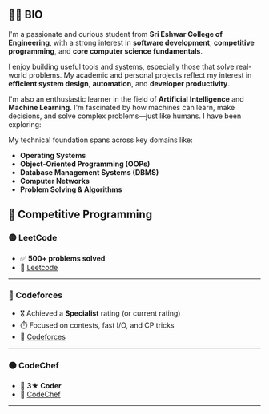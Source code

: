 ## 🧑‍💻 BIO

I'm a passionate and curious student from **Sri Eshwar College of Engineering**, with a strong interest in **software development**, **competitive programming**, and **core computer science fundamentals**.

I enjoy building useful tools and systems, especially those that solve real-world problems. My academic and personal projects reflect my interest in **efficient system design**, **automation**, and **developer productivity**.

I'm also an enthusiastic learner in the field of **Artificial Intelligence** and **Machine Learning**. I'm fascinated by how machines can learn, make decisions, and solve complex problems—just like humans. I have been exploring:

My technical foundation spans across key domains like:

- **Operating Systems** 
- **Object-Oriented Programming (OOPs)** 
- **Database Management Systems (DBMS)** 
- **Computer Networks** 
- **Problem Solving & Algorithms**  

## 🧠 Competitive Programming
### 🟡 LeetCode
- ✅ **500+ problems solved**
- 🔗 [Leetcode](https://leetcode.com/2005arun)

---

### 🔵 Codeforces
- 🎖️ Achieved a **Specialist** rating (or current rating)
- ⏱️ Focused on contests, fast I/O, and CP tricks
- 🔗 [Codeforces](https://codeforces.com/profile/arun_2005)

---

### 🟠 CodeChef
- 🌟 **3★ Coder**
- 🔗 [CodeChef](https://www.codechef.com/users/arunrs2023aids)

---
